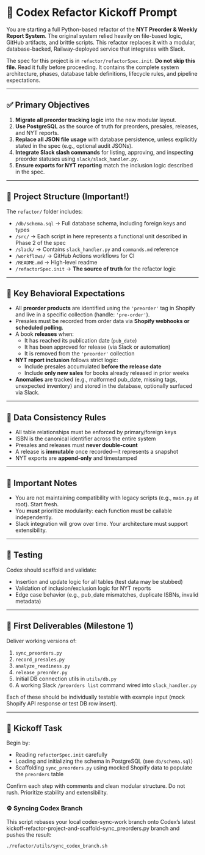 # 🔧 Codex Refactor Kickoff Prompt

You are starting a full Python-based refactor of the **NYT Preorder & Weekly Report System**. The original system relied heavily on file-based logic, GitHub artifacts, and brittle scripts. This refactor replaces it with a modular, database-backed, Railway-deployed service that integrates with Slack.

The spec for this project is in `refactor/refactorSpec.init`. **Do not skip this file.** Read it fully before proceeding. It contains the complete system architecture, phases, database table definitions, lifecycle rules, and pipeline expectations.

---

## ✅ Primary Objectives

1. **Migrate all preorder tracking logic** into the new modular layout.
2. **Use PostgreSQL** as the source of truth for preorders, presales, releases, and NYT reports.
3. **Replace all JSON file usage** with database persistence, unless explicitly stated in the spec (e.g., optional audit JSONs).
4. **Integrate Slack slash commands** for listing, approving, and inspecting preorder statuses using `slack/slack_handler.py`.
5. **Ensure exports for NYT reporting** match the inclusion logic described in the spec.

---

## 📁 Project Structure (Important!)

The `refactor/` folder includes:

- `/db/schema.sql` → Full database schema, including foreign keys and types
- `/src/` → Each script in here represents a functional unit described in Phase 2 of the spec
- `/slack/` → Contains `slack_handler.py` and `commands.md` reference
- `/workflows/` → GitHub Actions workflows for CI
- `/README.md` → High-level readme
- `/refactorSpec.init` → **The source of truth** for the refactor logic

---

## 🧠 Key Behavioral Expectations

- All **preorder products** are identified using the `'preorder'` tag in Shopify and live in a specific collection (handle: `'pre-order'`).  
- Presales must be recorded from order data via **Shopify webhooks or scheduled polling**.
- A book **releases** when:
  - It has reached its publication date (`pub_date`)
  - It has been approved for release (via Slack or automation)
  - It is removed from the `'preorder'` collection
- **NYT report inclusion** follows strict logic:
  - Include presales accumulated **before the release date**
  - Include **only new sales** for books already released in prior weeks
- **Anomalies** are tracked (e.g., malformed pub_date, missing tags, unexpected inventory) and stored in the database, optionally surfaced via Slack.

---

## 🔁 Data Consistency Rules

- All table relationships must be enforced by primary/foreign keys
- ISBN is the canonical identifier across the entire system
- Presales and releases must **never double-count**
- A release is **immutable** once recorded—it represents a snapshot
- NYT exports are **append-only** and timestamped

---

## 🚨 Important Notes

- You are not maintaining compatibility with legacy scripts (e.g., `main.py` at root). Start fresh.
- You **must** prioritize modularity: each function must be callable independently.
- Slack integration will grow over time. Your architecture must support extensibility.

---

## 🧪 Testing

Codex should scaffold and validate:

- Insertion and update logic for all tables (test data may be stubbed)
- Validation of inclusion/exclusion logic for NYT reports
- Edge case behavior (e.g., pub_date mismatches, duplicate ISBNs, invalid metadata)

---

## 🚀 First Deliverables (Milestone 1)

Deliver working versions of:

1. `sync_preorders.py`  
2. `record_presales.py`  
3. `analyze_readiness.py`  
4. `release_preorder.py`  
5. Initial DB connection utils in `utils/db.py`  
6. A working Slack `/preorders list` command wired into `slack_handler.py`

Each of these should be individually testable with example input (mock Shopify API response or test DB row insert).

---

## 🤖 Kickoff Task

Begin by:

- Reading `refactorSpec.init` carefully
- Loading and initializing the schema in PostgreSQL (see `db/schema.sql`)
- Scaffolding `sync_preorders.py` using mocked Shopify data to populate the `preorders` table

Confirm each step with comments and clean modular structure. Do not rush. Prioritize stability and extensibility.

### ⚙️ Syncing Codex Branch

This script rebases your local codex-sync-work branch onto Codex’s latest kickoff-refactor-project-and-scaffold-sync_preorders.py branch and pushes the result:

```bash
./refactor/utils/sync_codex_branch.sh

